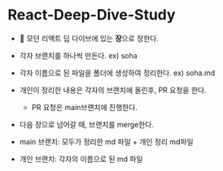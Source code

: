 # React-Deep-Dive-Study

- 📂 모던 리액트 딥 다이브에 있는 **장**으로 정한다.
- 각자 브랜치를 하나씩 만든다. ex) soha
- 각자 이름으로 된 파일을 폴더에 생성하여 정리한다. ex) soha.md
- 개인이 정리한 내용은 각자의 브랜치에 올린후, PR 요청을 한다.
  - PR 요청은 main브랜치에 진행한다.
- 다음 장으로 넘어갈 때, 브랜치를 merge한다.

- main 브랜치: 모두가 정리한 md 파일 + 개인 정리 md파일
- 개인 브랜치: 각자의 이름으로 된 md 파일
